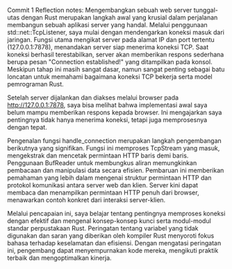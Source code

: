 Commit 1 Reflection notes:
Mengembangkan sebuah web server tunggal-utas dengan Rust merupakan langkah awal yang krusial dalam perjalanan membangun sebuah aplikasi server yang handal. Melalui penggunaan std::net::TcpListener, saya mulai dengan mendengarkan koneksi masuk dari jaringan. Fungsi utama mengikat server pada alamat IP dan port tertentu (127.0.0.1:7878), menandakan server siap menerima koneksi TCP. Saat koneksi berhasil terestabilkan, server akan memberikan respons sederhana berupa pesan "Connection established!" yang ditampilkan pada konsol. Meskipun tahap ini masih sangat dasar, namun sangat penting sebagai batu loncatan untuk memahami bagaimana koneksi TCP bekerja serta model pemrograman Rust.

Setelah server dijalankan dan diakses melalui browser pada http://127.0.0.1:7878, saya bisa melihat bahwa implementasi awal saya belum mampu memberikan respons kepada browser. Ini mengajarkan saya pentingnya tidak hanya menerima koneksi, tetapi juga memprosesnya dengan tepat.

Pengenalan fungsi handle_connection merupakan langkah pengembangan berikutnya yang signifikan. Fungsi ini memproses TcpStream yang masuk, mengekstrak dan mencetak permintaan HTTP baris demi baris. Penggunaan BufReader untuk membungkus aliran memungkinkan pembacaan dan manipulasi data secara efisien. Pembaruan ini memberikan pemahaman yang lebih dalam mengenai struktur permintaan HTTP dan protokol komunikasi antara server web dan klien. Server kini dapat membaca dan menampilkan permintaan HTTP penuh dari browser, menawarkan contoh konkret dari interaksi server-klien.

Melalui pencapaian ini, saya belajar tentang pentingnya memproses koneksi dengan efektif dan mengenal konsep-konsep kunci serta modul-modul standar perpustakaan Rust. Peringatan tentang variabel yang tidak digunakan dan saran yang diberikan oleh kompiler Rust menyoroti fokus bahasa terhadap keselamatan dan efisiensi. Dengan mengatasi peringatan ini, pengembang dapat menyempurnakan kode mereka, mengikuti praktik terbaik dan mengoptimalkan kinerja.